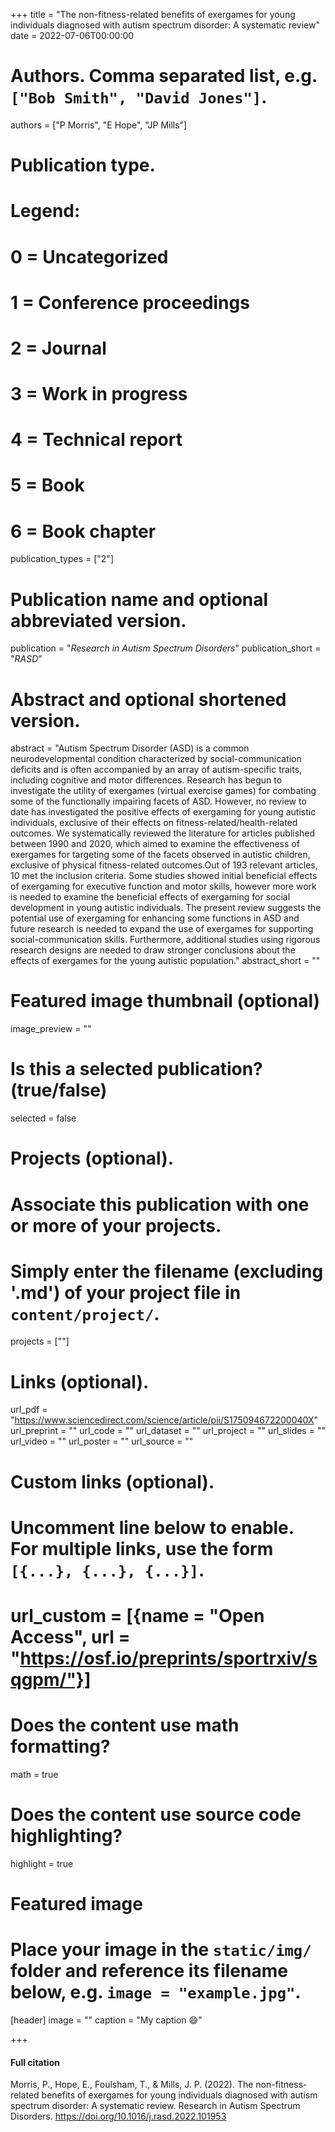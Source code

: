 +++
title = "The non-fitness-related benefits of exergames for young individuals diagnosed with autism spectrum disorder: A systematic review"
date = 2022-07-06T00:00:00

# Authors. Comma separated list, e.g. `["Bob Smith", "David Jones"]`.
authors = ["P Morris", "E Hope", "JP Mills"]

# Publication type.
# Legend:
# 0 = Uncategorized
# 1 = Conference proceedings
# 2 = Journal
# 3 = Work in progress
# 4 = Technical report
# 5 = Book
# 6 = Book chapter
publication_types = ["2"]

# Publication name and optional abbreviated version.
publication = "*Research in Autism Spectrum Disorders*"
publication_short = "*RASD*"

# Abstract and optional shortened version.
abstract = "Autism Spectrum Disorder (ASD) is a common neurodevelopmental condition characterized by social-communication deficits and is often accompanied by an array of autism-specific traits, including cognitive and motor differences. Research has begun to investigate the utility of exergames (virtual exercise games) for combating some of the functionally impairing facets of ASD. However, no review to date has investigated the positive effects of exergaming for young autistic individuals, exclusive of their effects on fitness-related/health-related outcomes. We systematically reviewed the literature for articles published between 1990 and 2020, which aimed to examine the effectiveness of exergames for targeting some of the facets observed in autistic children, exclusive of physical fitness-related outcomes.Out of 193 relevant articles, 10 met the inclusion criteria. Some studies showed initial beneficial effects of exergaming for executive function and motor skills, however more work is needed to examine the beneficial effects of exergaming for social development in young autistic individuals. The present review suggests the potential use of exergaming for enhancing some functions in ASD and future research is needed to expand the use of exergames for supporting social-communication skills. Furthermore, additional studies using rigorous research designs are needed to draw stronger conclusions about the effects of exergames for the young autistic population."
abstract_short = ""

# Featured image thumbnail (optional)
image_preview = ""

# Is this a selected publication? (true/false)
selected = false

# Projects (optional).
#   Associate this publication with one or more of your projects.
#   Simply enter the filename (excluding '.md') of your project file in `content/project/`.
   projects = [""]

# Links (optional).
url_pdf = "https://www.sciencedirect.com/science/article/pii/S175094672200040X"
url_preprint = ""
url_code = ""
url_dataset = ""
url_project = ""
url_slides = ""
url_video = ""
url_poster = ""
url_source = ""

# Custom links (optional).
#   Uncomment line below to enable. For multiple links, use the form `[{...}, {...}, {...}]`.
#   url_custom = [{name = "Open Access", url = "https://osf.io/preprints/sportrxiv/sqgpm/"}]

# Does the content use math formatting?
math = true

# Does the content use source code highlighting?
highlight = true

# Featured image
# Place your image in the `static/img/` folder and reference its filename below, e.g. `image = "example.jpg"`.
[header]
image = ""
caption = "My caption :smile:"

+++

#### Full citation
Morris, P., Hope, E., Foulsham, T., & Mills, J. P. (2022). The non-fitness-related benefits of exergames for young individuals diagnosed with autism spectrum disorder: A systematic review. Research in Autism Spectrum Disorders. https://doi.org/10.1016/j.rasd.2022.101953

